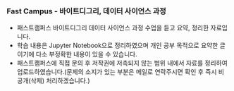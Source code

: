 ### Fast Campus - 바이트디그리, 데이터 사이언스 과정
  - 패스트캠퍼스 바이트디그리 데이터 사이언스 과정 수업을 듣고 요약, 정리한 자료입니다.
  - 학습 내용은 Jupyter Notebook으로 정리하였으며 개인 공부 목적으로 요약한 글이기에 다소 부정확한 내용이 있을 수 있습니다.
  - 패스트캠퍼스에 직접 문의 후 저작권에 저촉되지 않는 범위 내에서 자료를 정리하여 업로드하였습니다.(문제의 소지가 있는 부분은 메일로 연락주시면 확인 후 즉시 비공개(삭제) 처리하겠습니다.)
